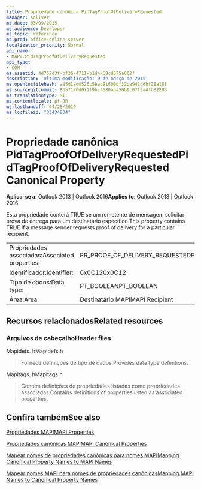 ```yaml
---
title: Propriedade canônica PidTagProofOfDeliveryRequested
manager: soliver
ms.date: 03/09/2015
ms.audience: Developer
ms.topic: reference
ms.prod: office-online-server
localization_priority: Normal
api_name:
- MAPI.PidTagProofOfDeliveryRequested
api_type:
- COM
ms.assetid: 4d752d3f-bf36-4711-b1d4-68cd575a062f
description: 'Última modificação: 9 de março de 2015'
ms.openlocfilehash: a85d1ad0526c5bac91600df32ba941ddbf28a188
ms.sourcegitcommit: 8657170d071f9bcf680aba50b9c07f2a4fb82283
ms.translationtype: MT
ms.contentlocale: pt-BR
ms.lasthandoff: 04/28/2019
ms.locfileid: "33434834"
---
```

# <a name="pidtagproofofdeliveryrequested-canonical-property"></a><span data-ttu-id="ea492-103">Propriedade canônica PidTagProofOfDeliveryRequested</span><span class="sxs-lookup"><span data-stu-id="ea492-103">PidTagProofOfDeliveryRequested Canonical Property</span></span>

  
  
<span data-ttu-id="ea492-104">**Aplica-se a**: Outlook 2013 | Outlook 2016</span><span class="sxs-lookup"><span data-stu-id="ea492-104">**Applies to**: Outlook 2013 | Outlook 2016</span></span> 
  
<span data-ttu-id="ea492-105">Esta propriedade conterá TRUE se um remetente de mensagem solicitar prova de entrega para um destinatário específico.</span><span class="sxs-lookup"><span data-stu-id="ea492-105">This property contains TRUE if a message sender requests proof of delivery for a particular recipient.</span></span>
  
|||
|:-----|:-----|
|<span data-ttu-id="ea492-106">Propriedades associadas:</span><span class="sxs-lookup"><span data-stu-id="ea492-106">Associated properties:</span></span>  <br/> |<span data-ttu-id="ea492-107">PR_PROOF_OF_DELIVERY_REQUESTED</span><span class="sxs-lookup"><span data-stu-id="ea492-107">PR_PROOF_OF_DELIVERY_REQUESTED</span></span>  <br/> |
|<span data-ttu-id="ea492-108">Identificador:</span><span class="sxs-lookup"><span data-stu-id="ea492-108">Identifier:</span></span>  <br/> |<span data-ttu-id="ea492-109">0x0C12</span><span class="sxs-lookup"><span data-stu-id="ea492-109">0x0C12</span></span>  <br/> |
|<span data-ttu-id="ea492-110">Tipo de dados:</span><span class="sxs-lookup"><span data-stu-id="ea492-110">Data type:</span></span>  <br/> |<span data-ttu-id="ea492-111">PT_BOOLEAN</span><span class="sxs-lookup"><span data-stu-id="ea492-111">PT_BOOLEAN</span></span>  <br/> |
|<span data-ttu-id="ea492-112">Área:</span><span class="sxs-lookup"><span data-stu-id="ea492-112">Area:</span></span>  <br/> |<span data-ttu-id="ea492-113">Destinatário MAPI</span><span class="sxs-lookup"><span data-stu-id="ea492-113">MAPI Recipient</span></span>  <br/> |
   
## <a name="related-resources"></a><span data-ttu-id="ea492-114">Recursos relacionados</span><span class="sxs-lookup"><span data-stu-id="ea492-114">Related resources</span></span>

### <a name="header-files"></a><span data-ttu-id="ea492-115">Arquivos de cabeçalho</span><span class="sxs-lookup"><span data-stu-id="ea492-115">Header files</span></span>

<span data-ttu-id="ea492-116">Mapidefs. h</span><span class="sxs-lookup"><span data-stu-id="ea492-116">Mapidefs.h</span></span>
  
> <span data-ttu-id="ea492-117">Fornece definições de tipo de dados.</span><span class="sxs-lookup"><span data-stu-id="ea492-117">Provides data type definitions.</span></span>
    
<span data-ttu-id="ea492-118">Mapitags. h</span><span class="sxs-lookup"><span data-stu-id="ea492-118">Mapitags.h</span></span>
  
> <span data-ttu-id="ea492-119">Contém definições de propriedades listadas como propriedades associadas.</span><span class="sxs-lookup"><span data-stu-id="ea492-119">Contains definitions of properties listed as associated properties.</span></span>
    
## <a name="see-also"></a><span data-ttu-id="ea492-120">Confira também</span><span class="sxs-lookup"><span data-stu-id="ea492-120">See also</span></span>



[<span data-ttu-id="ea492-121">Propriedades MAPI</span><span class="sxs-lookup"><span data-stu-id="ea492-121">MAPI Properties</span></span>](mapi-properties.md)
  
[<span data-ttu-id="ea492-122">Propriedades canônicas MAPI</span><span class="sxs-lookup"><span data-stu-id="ea492-122">MAPI Canonical Properties</span></span>](mapi-canonical-properties.md)
  
[<span data-ttu-id="ea492-123">Mapear nomes de propriedades canônicas para nomes MAPI</span><span class="sxs-lookup"><span data-stu-id="ea492-123">Mapping Canonical Property Names to MAPI Names</span></span>](mapping-canonical-property-names-to-mapi-names.md)
  
[<span data-ttu-id="ea492-124">Mapear nomes MAPI para nomes de propriedades canônicas</span><span class="sxs-lookup"><span data-stu-id="ea492-124">Mapping MAPI Names to Canonical Property Names</span></span>](mapping-mapi-names-to-canonical-property-names.md)

